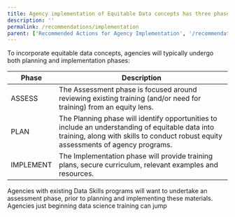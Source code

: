 ```yaml
---
title: Agency implementation of Equitable Data concepts has three phases
description: ''
permalink: /recommendations/implementation
parent: ['Recommended Actions for Agency Implementation', '/recommendations']
---
```

To incorporate equitable data concepts, agencies will typically undergo both planning and implementation phases:

| Phase       | Description                                                                                                                             |
|-------------|-----------------------------------------------------------------------------------------------------------------------------------------|
| ASSESS      | The Assessment phase is focused around reviewing existing training (and/or need for training) from an equity lens.                       |
| PLAN        | The Planning phase will identify opportunities to include an understanding of equitable data into training, along with skills to conduct robust equity assessments of agency programs. |
| IMPLEMENT   | The Implementation phase will provide training plans, secure curriculum, relevant examples and resources.                                 |

Agencies with existing Data Skills programs will want to undertake an assessment phase, prior to planning and implementing these materials. Agencies just beginning data science training can jump 
